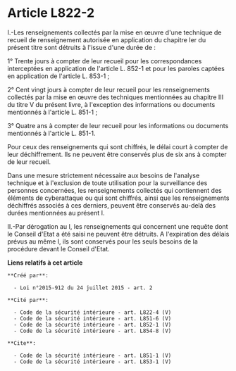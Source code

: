 # Article L822-2

I.-Les renseignements collectés par la mise en œuvre d'une technique de recueil de renseignement autorisée en application du
chapitre Ier du présent titre sont détruits à l'issue d'une durée de : 

1° Trente jours à compter de leur recueil pour les correspondances interceptées en application de l'article L. 852-1 et pour
les paroles captées en application de l'article L. 853-1 ; 

2° Cent vingt jours à compter de leur recueil pour les renseignements collectés par la mise en œuvre des techniques
mentionnées au chapitre III du titre V du présent livre, à l'exception des informations ou documents mentionnés à l'article
L. 851-1 ; 

3° Quatre ans à compter de leur recueil pour les informations ou documents mentionnés à l'article L. 851-1. 

Pour ceux des renseignements qui sont chiffrés, le délai court à compter de leur déchiffrement. Ils ne peuvent être conservés
plus de six ans à compter de leur recueil. 

Dans une mesure strictement nécessaire aux besoins de l'analyse technique et à l'exclusion de toute utilisation pour la
surveillance des personnes concernées, les renseignements collectés qui contiennent des éléments de cyberattaque ou qui sont
chiffrés, ainsi que les renseignements déchiffrés associés à ces derniers, peuvent être conservés au-delà des durées
mentionnées au présent I. 

II.-Par dérogation au I, les renseignements qui concernent une requête dont le Conseil d'Etat a été saisi ne peuvent être
détruits. A l'expiration des délais prévus au même I, ils sont conservés pour les seuls besoins de la procédure devant le
Conseil d'Etat.

**Liens relatifs à cet article**

	**Créé par**:

	  - Loi n°2015-912 du 24 juillet 2015 - art. 2

	**Cité par**:

	  - Code de la sécurité intérieure - art. L822-4 (V)
	  - Code de la sécurité intérieure - art. L851-6 (V)
	  - Code de la sécurité intérieure - art. L852-1 (V)
	  - Code de la sécurité intérieure - art. L854-8 (V)

	**Cite**:

	  - Code de la sécurité intérieure - art. L851-1 (V)
	  - Code de la sécurité intérieure - art. L853-1 (V)
